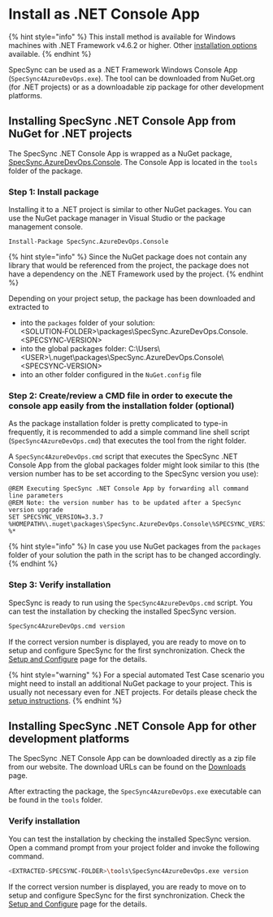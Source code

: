 # Install as .NET Console App

{% hint style="info" %}
This install method is available for Windows machines with .NET Framework v4.6.2 or higher. Other [installation options](./) available.
{% endhint %}

SpecSync can be used as a .NET Framework Windows Console App (`SpecSync4AzureDevOps.exe`). The tool can be downloaded from NuGet.org (for .NET projects) or as a downloadable zip package for other development platforms.

## Installing SpecSync .NET Console App from NuGet for .NET projects

The SpecSync .NET Console App is wrapped as a NuGet package, [SpecSync.AzureDevOps.Console](https://www.nuget.org/packages/SpecSync.AzureDevOps.Console). The Console App is located in the `tools` folder of the package.

### Step 1: Install package

Installing it to a .NET project is similar to other NuGet packages. You can use the NuGet package manager in Visual Studio or the package management console.

```
Install-Package SpecSync.AzureDevOps.Console
```

{% hint style="info" %}
Since the NuGet package does not contain any library that would be referenced from the project, the package does not have a dependency on the .NET Framework used by the project.
{% endhint %}

Depending on your project setup, the package has been downloaded and extracted to

* into the `packages` folder of your solution: \<SOLUTION‑FOLDER>\packages\SpecSync.AzureDevOps.Console.\<SPECSYNC‑VERSION>
* into the global packages folder: C:\Users\\\<USER>\\.nuget\packages\SpecSync.AzureDevOps.Console\\\<SPECSYNC‑VERSION>
* into an other folder configured in the `NuGet.config` file

### Step 2: Create/review a CMD file in order to execute the console app easily from the installation folder (optional)

As the package installation folder is pretty complicated to type-in frequently, it is recommended to add a simple command line shell script (`SpecSync4AzureDevOps.cmd`) that executes the tool from the right folder.

A `SpecSync4AzureDevOps.cmd` script that executes the SpecSync .NET Console App from the global packages folder might look similar to this (the version number has to be set according to the SpecSync version you use):

```
@REM Executing SpecSync .NET Console App by forwarding all command line parameters
@REM Note: the version number has to be updated after a SpecSync version upgrade
SET SPECSYNC_VERSION=3.3.7
%HOMEPATH%\.nuget\packages\SpecSync.AzureDevOps.Console\%SPECSYNC_VERSION%\tools\SpecSync4AzureDevOps.exe %*

```

{% hint style="info" %}
In case you use NuGet packages from the `packages` folder of your solution the path in the script has to be changed accordingly.
{% endhint %}


### Step 3: Verify installation

SpecSync is ready to run using the `SpecSync4AzureDevOps.cmd` script. You can test the installation by checking the installed SpecSync version.

```bash
SpecSync4AzureDevOps.cmd version
```

If the correct version number is displayed, you are ready to move on to setup and configure SpecSync for the first synchronization. Check the [Setup and Configure](setup-and-configure.md) page for the details.

{% hint style="warning" %}
For a special automated Test Case scenario you might need to install an additional NuGet package to your project. This is usually not necessary even for .NET projects. For details please check the [setup instructions](setup-and-configure.md#setup-specflow-plugin).
{% endhint %}

## Installing SpecSync .NET Console App for other development platforms

The SpecSync .NET Console App can be downloaded directly as a zip file from our website. The download URLs can be found on the [Downloads](../downloads.md) page.

After extracting the package, the `SpecSync4AzureDevOps.exe` executable can be found in the `tools` folder.

### Verify installation

You can test the installation by checking the installed SpecSync version. Open a command prompt from your project folder and invoke the following command.

```bash
<EXTRACTED-SPECSYNC-FOLDER>\tools\SpecSync4AzureDevOps.exe version
```

If the correct version number is displayed, you are ready to move on to setup and configure SpecSync for the first synchronization. Check the [Setup and Configure](setup-and-configure.md) page for the details.
